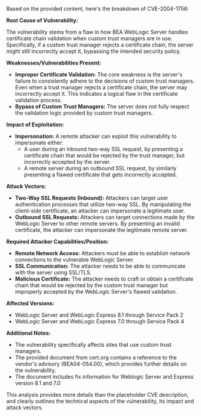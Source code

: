 Based on the provided content, here's the breakdown of CVE-2004-1756:

**Root Cause of Vulnerability:**

The vulnerability stems from a flaw in how BEA WebLogic Server handles certificate chain validation when custom trust managers are in use. Specifically, if a custom trust manager rejects a certificate chain, the server might still incorrectly accept it, bypassing the intended security policy.

**Weaknesses/Vulnerabilities Present:**

*   **Improper Certificate Validation:** The core weakness is the server's failure to consistently adhere to the decisions of custom trust managers. Even when a trust manager rejects a certificate chain, the server may incorrectly accept it. This indicates a logical flaw in the certificate validation process.
*   **Bypass of Custom Trust Managers:** The server does not fully respect the validation logic provided by custom trust managers.

**Impact of Exploitation:**

*   **Impersonation:** A remote attacker can exploit this vulnerability to impersonate either:
    *   A user during an inbound two-way SSL request, by presenting a certificate chain that would be rejected by the trust manager, but incorrectly accepted by the server.
    *   A remote server during an outbound SSL request, by similarly presenting a flawed certificate that gets incorrectly accepted.

**Attack Vectors:**

*   **Two-Way SSL Requests (Inbound):** Attackers can target user authentication processes that utilize two-way SSL. By manipulating the client-side certificate, an attacker can impersonate a legitimate user.
*   **Outbound SSL Requests:** Attackers can target connections made by the WebLogic Server to other remote servers. By presenting an invalid certificate, the attacker can impersonate the legitimate remote server.

**Required Attacker Capabilities/Position:**

*   **Remote Network Access:** Attackers must be able to establish network connections to the vulnerable WebLogic Server.
*   **SSL Communication:** The attacker needs to be able to communicate with the server using SSL/TLS.
*   **Malicious Certificate:** The attacker needs to craft or obtain a certificate chain that would be rejected by the custom trust manager but improperly accepted by the WebLogic Server's flawed validation.

**Affected Versions:**

*   WebLogic Server and WebLogic Express 8.1 through Service Pack 2
*   WebLogic Server and WebLogic Express 7.0 through Service Pack 4

**Additional Notes:**

*   The vulnerability specifically affects sites that use custom trust managers.
*   The provided document from cert.org contains a reference to the vendor's advisory (BEA04-054.00), which provides further details on the vulnerability.
*   The document includes fix information for Weblogic Server and Express version 8.1 and 7.0

This analysis provides more details than the placeholder CVE description, and clearly outlines the technical aspects of the vulnerability, its impact and attack vectors.